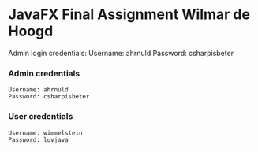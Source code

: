 # JavaFX Final Assignment Wilmar de Hoogd

Admin login credentials:
Username: ahrnuld
Password: csharpisbeter

### Admin credentials
```
Username: ahrnuld
Password: csharpisbeter
```

### User credentials
```
Username: wimmelstein
Password: luvjava
```